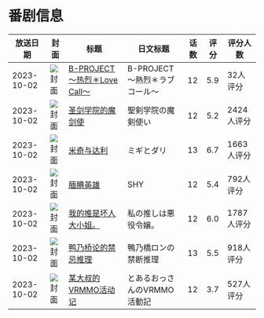 # 番剧信息

|放送日期|封面|标题|日文标题|话数|评分|评分人数|
|---|---|---|---|---|---|---|
|2023-10-02|![封面](https://lain.bgm.tv/pic/cover/c/66/f8/320456_xHINZ.jpg)|[B-PROJECT ～热烈＊Love Call～](https://bangumi.tv/subject/320456)|B-PROJECT ～熱烈＊ラブコール～|12|5.9|32人评分|
|2023-10-02|![封面](https://lain.bgm.tv/pic/cover/c/c2/36/353819_qIHLl.jpg)|[圣剑学院的魔剑使](https://bangumi.tv/subject/353819)|聖剣学院の魔剣使い|12|5.2|2424人评分|
|2023-10-02|![封面](https://lain.bgm.tv/pic/cover/c/4b/52/362255_Hv9Hy.jpg)|[米奇与达利](https://bangumi.tv/subject/362255)|ミギとダリ|13|6.7|1663人评分|
|2023-10-02|![封面](https://lain.bgm.tv/pic/cover/c/6b/06/403722_iKSsT.jpg)|[腼腆英雄](https://bangumi.tv/subject/403722)|SHY|12|5.4|792人评分|
|2023-10-02|![封面](https://lain.bgm.tv/pic/cover/c/45/f2/410928_GOG1t.jpg)|[我的推是坏人大小姐。](https://bangumi.tv/subject/410928)|私の推しは悪役令嬢。|12|6.0|1787人评分|
|2023-10-02|![封面](https://lain.bgm.tv/pic/cover/c/aa/fa/411426_27zIS.jpg)|[鸭乃桥论的禁忌推理](https://bangumi.tv/subject/411426)|鴨乃橋ロンの禁断推理|13|5.5|918人评分|
|2023-10-02|![封面](https://lain.bgm.tv/pic/cover/c/5d/81/419728_E8G1N.jpg)|[某大叔的VRMMO活动记](https://bangumi.tv/subject/419728)|とあるおっさんのVRMMO活動記|12|3.7|527人评分|
